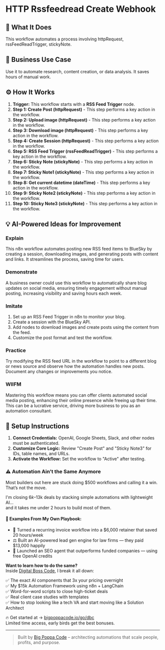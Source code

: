 # HTTP Rssfeedread Create Webhook

## 🚀 What It Does
This workflow automates a process involving httpRequest, rssFeedReadTrigger, stickyNote.

## 💼 Business Use Case
Use it to automate research, content creation, or data analysis. It saves hours of manual work.

## ⚙️ How It Works
1.  **Trigger:** This workflow starts with a **RSS Feed Trigger** node.
2. **Step 1: Create Post (httpRequest)** - This step performs a key action in the workflow.
3. **Step 2: Upload image (httpRequest)** - This step performs a key action in the workflow.
4. **Step 3: Download image (httpRequest)** - This step performs a key action in the workflow.
5. **Step 4: Create Session (httpRequest)** - This step performs a key action in the workflow.
6. **Step 5: RSS Feed Trigger (rssFeedReadTrigger)** - This step performs a key action in the workflow.
7. **Step 6: Sticky Note (stickyNote)** - This step performs a key action in the workflow.
8. **Step 7: Sticky Note1 (stickyNote)** - This step performs a key action in the workflow.
9. **Step 8: Get current datetime (dateTime)** - This step performs a key action in the workflow.
10. **Step 9: Sticky Note2 (stickyNote)** - This step performs a key action in the workflow.
11. **Step 10: Sticky Note3 (stickyNote)** - This step performs a key action in the workflow.

## 💡 AI-Powered Ideas for Improvement
### Explain
This n8n workflow automates posting new RSS feed items to BlueSky by creating a session, downloading images, and generating posts with content and links. It streamlines the process, saving time for users.

### Demonstrate
A business owner could use this workflow to automatically share blog updates on social media, ensuring timely engagement without manual posting, increasing visibility and saving hours each week.

### Imitate
1. Set up an RSS Feed Trigger in n8n to monitor your blog.
2. Create a session with the BlueSky API.
3. Add nodes to download images and create posts using the content from the feed.
4. Customize the post format and test the workflow.

### Practice
Try modifying the RSS feed URL in the workflow to point to a different blog or news source and observe how the automation handles new posts. Document any changes or improvements you notice.

### WIIFM
Mastering this workflow means you can offer clients automated social media posting, enhancing their online presence while freeing up their time. This can be a lucrative service, driving more business to you as an automation consultant.

## 🔧 Setup Instructions
1. **Connect Credentials:** OpenAI, Google Sheets, Slack, and other nodes must be authenticated.
2. **Customize Core Logic:** Review "Create Post" and "Sticky Note3" for IDs, table names, and URLs.
3. **Activate the Workflow:** Set the workflow to "Active" after testing.

### ⚠️ Automation Ain’t the Same Anymore

Most builders out here are stuck doing $500 workflows and calling it a win.  
That’s not the move.  

I'm closing $6k–$13k deals by stacking simple automations with lightweight AI...  
and it takes me under 2 hours to build most of them.

#### 🧠 Examples From My Own Playbook:
- 🔁 Turned a recurring invoice workflow into a $6,000 retainer that saved 20 hours/week  
- ⚖️ Built an AI-powered lead gen engine for law firms — they paid $13,000 happily  
- 🚀 Launched an SEO agent that outperforms funded companies — using free OpenAI credits  

**Want to learn how to do the same?**  
Inside [Digital Boss Code](https://bigpoppacode.io/go/dbc), I break it all down:

✅ The exact AI components that 3x your pricing overnight  
✅ My $15k Automation Framework using n8n + LangChain  
✅ Word-for-word scripts to close high-ticket deals  
✅ Real client case studies with templates  
✅ How to stop looking like a tech VA and start moving like a Solution Architect  

🔥 Get started at → [bigpoppacode.io/go/dbc](https://bigpoppacode.io/go/dbc)  
Limited time access, early birds get the best bonuses.

---
> Built by [Big Poppa Code](https://bigpoppacode.io) – architecting automations that scale people, profits, and purpose.
